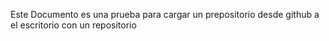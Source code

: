 Este Documento es una prueba para cargar un prepositorio desde github a el escritorio con un repositorio

